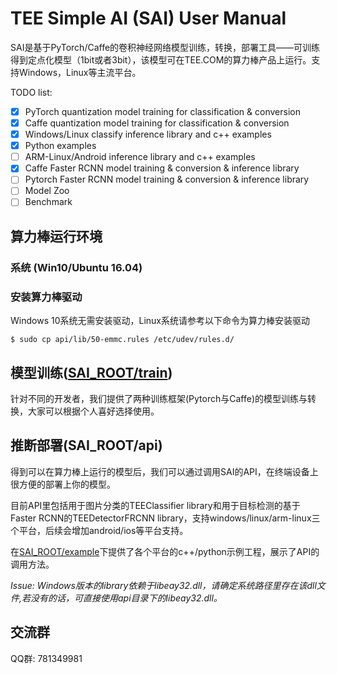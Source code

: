 # TEE Simple AI (SAI) User Manual

SAI是基于PyTorch/Caffe的卷积神经网络模型训练，转换，部署工具——可训练得到定点化模型（1bit或者3bit），该模型可在TEE.COM的算力棒产品上运行。支持Windows，Linux等主流平台。

TODO list:
- [x] PyTorch quantization model training for classification & conversion
- [x] Caffe quantization model training for classification & conversion
- [x] Windows/Linux classify inference library and c++ examples
- [x] Python examples
- [ ] ARM-Linux/Android inference library and c++ examples
- [x] Caffe Faster RCNN model training & conversion & inference library
- [ ] Pytorch Faster RCNN model training & conversion & inference library
- [ ] Model Zoo
- [ ] Benchmark

## 算力棒运行环境

### 系统 (Win10/Ubuntu 16.04)

### 安装算力棒驱动
Windows 10系统无需安装驱动，Linux系统请参考以下命令为算力棒安装驱动

```
$ sudo cp api/lib/50-emmc.rules /etc/udev/rules.d/
```

## 模型训练([SAI_ROOT/train](https://github.com/TEE-AI/SAI/tree/master/train))
针对不同的开发者，我们提供了两种训练框架(Pytorch与Caffe)的模型训练与转换，大家可以根据个人喜好选择使用。

## 推断部署(SAI_ROOT/api)

得到可以在算力棒上运行的模型后，我们可以通过调用SAI的API，在终端设备上很方便的部署上你的模型。

目前API里包括用于图片分类的TEEClassifier library和用于目标检测的基于Faster RCNN的TEEDetectorFRCNN library，支持windows/linux/arm-linux三个平台，后续会增加android/ios等平台支持。

在[SAI_ROOT/example](https://github.com/TEE-AI/SAI/tree/master/examples)下提供了各个平台的c++/python示例工程，展示了API的调用方法。

*Issue: Windows版本的library依赖于libeay32.dll，请确定系统路径里存在该dll文件,若没有的话，可直接使用api目录下的libeay32.dll。*

## 交流群
QQ群: 781349981


